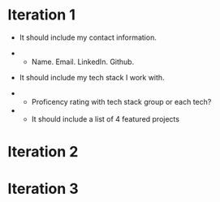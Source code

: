 # Iteration 1 
- It should include my contact information. 
- - Name. Email. LinkedIn. Github. 

- It should include my tech stack I work with. 
- - Proficency rating with tech stack group or each tech?  

- - It should include a list of 4 featured projects

# Iteration 2 

# Iteration 3 
